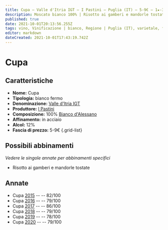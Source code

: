 ```yaml
---
title: Cupa – Valle d'Itria IGT – I Pastini – Puglia (IT) – 5-9€ – 1★-3★
description: Moscato bianco 100% | Risotto ai gamberi e mandorle tostate
published: true
date: 2021-10-01T20:13:56.255Z
tags: vino, Vinificazione | bianco, Regione | Puglia (IT), varietale, fermo, Valutazioni | 3 stelle, Vitigni | bianco d alessano, Prezzi | 5-9€, Alimento | Risotto ai gamberi e mandorle tostate
editor: markdown
dateCreated: 2021-10-01T17:43:19.742Z
---
```


# Cupa

## Caratteristiche
- **Nome:** Cupa
- **Tipologia:** bianco fermo
- **Denominazione:** [Valle d'Itria IGT](/denominazioni/Italia/Puglia/IGT/Valle-d-Itria)
- **Produttore:** [I Pastini](/produttori/Italia/Puglia/I-Pastini) 
- **Composizione:** 100% [Bianco d'Alessano](/vitigni/Italia/bacca-bianca/bianco-d-alessano)
- **Affinamento:** in acciaio
- **Alcol:** 12%
- **Fascia di prezzo:** 5-9€
{.grid-list}

## Possibili abbinamenti
*Vedere le singole annate per abbinamenti specifici*

- Risotto ai gamberi e mandorle tostate

## Annate
- Cupa [2015](vini/Italia/Puglia/I-Pastini/Cupa/2015) -- <span class="star-2"></span> -- 82/100
- Cupa [2016](vini/Italia/Puglia/I-Pastini/Cupa/2016) -- <span class="star-1"></span> -- 79/100
- Cupa [2017](vini/Italia/Puglia/I-Pastini/Cupa/2017) -- <span class="star-3"></span> -- 86/100
- Cupa [2018](vini/Italia/Puglia/I-Pastini/Cupa/2018) -- <span class="star-1"></span> -- 79/100
- Cupa [2019](vini/Italia/Puglia/I-Pastini/Cupa/2019) -- <span class="star-1"></span> -- 78/100
- Cupa [2020](vini/Italia/Puglia/I-Pastini/Cupa/2020) -- <span class="star-1"></span> -- 79/100

